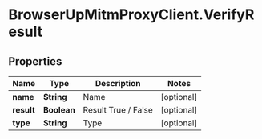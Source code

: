 # BrowserUpMitmProxyClient.VerifyResult

## Properties

Name | Type | Description | Notes
------------ | ------------- | ------------- | -------------
**name** | **String** | Name | [optional] 
**result** | **Boolean** | Result True / False | [optional] 
**type** | **String** | Type | [optional] 


